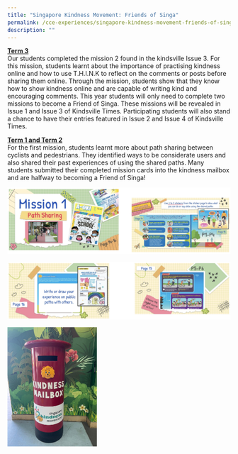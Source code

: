 ```yaml
---
title: "Singapore Kindness Movement: Friends of Singa"
permalink: /cce-experiences/singapore-kindness-movement-friends-of-singa/
description: ""
---
```

**<u>Term 3</u>** <br>
Our students completed the mission 2 found in the kindsville Issue 3. For this mission, students learnt about the importance of practising kindness online and how to use T.H.I.N.K to reflect on the comments or posts before sharing them online. Through the mission, students show that they know how to show kindness online and are capable of writing kind and encouraging comments. This year students will only need to complete two missions to become a Friend of Singa. These missions will be revealed in Issue 1 and Issue 3 of Kindsville Times. Participating students will also stand a chance to have their entries featured in Issue 2 and Issue 4 of Kindsville Times.

**<u>Term 1 and Term 2</u>** <br>
For the first mission, students learnt more about path sharing between cyclists and pedestrians. They identified ways to be considerate users and also shared their past experiences of using the shared paths. Many students submitted their completed mission cards into the kindness mailbox and are halfway to becoming a Friend of Singa!

![Singapore Kindness Movement: Friends of Singa](/images/Singapore%20Kindness%20Movement:%20Friends%20of%20Singa.jpg)

![Singapore Kindness Movement: Friends of Singa](/images/Singapore%20Kindness%20Movement:%20Friends%20of%20Singa_2.jpg)

<style>  
img {  
  display: block;  
  margin-left: auto;  
  margin-right: auto;  
}  
</style>  
<body><img src="/images/FOS%202.jpeg" alt="Singapore Kindness Movement: Friends of Singa" style="width:40%;">  
  
</body>